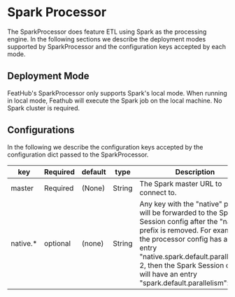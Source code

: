 # Spark Processor

The SparkProcessor does feature ETL using Spark as the processing engine. In the
following sections we describe the deployment modes supported by SparkProcessor
and the configuration keys accepted by each mode.

## Deployment Mode
FeatHub's SparkProcessor only supports Spark's local mode. When running in local
mode, Feathub will execute the Spark job on the local machine. No Spark cluster
is required.

## Configurations

In the following we describe the configuration keys accepted by the
configuration dict passed to the SparkProcessor.

| key             | Required | default | type   | Description                                                                              |
|-----------------|----------|---------|--------|------------------------------------------------------------------------------------------|
| master | Required | (None) | String | The Spark master URL to connect to. |
| native.*                | optional | (none)         | String | Any key with the "native" prefix will be forwarded to the Spark Session config after the "native" prefix is removed. For example, if the processor config has an entry "native.spark.default.parallelism": 2, then the Spark Session config will have an entry "spark.default.parallelism": 2. |


